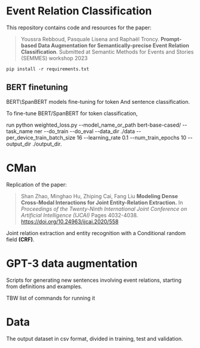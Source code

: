 # Event Relation Classification

This repository contains code and resources for the paper:

> Youssra Rebboud, Pasquale Lisena and Raphaël Troncy.
> **Prompt-based Data Augmentation for
Semantically-precise Event Relation Classification**.
> Submitted at Semantic Methods for Events and Stories (SEMMES) workshop 2023



    pip install -r requirements.txt


## BERT finetuning 
BERT\SpanBERT models fine-tuning for token And sentence classification.

To fine-tune BERT/SpanBERT for token classification, 

run python weighted_loss.py 
--model_name_or_path bert-base-cased/
--task_name ner
--do_train 
--do_eval 
--data_dir ./data 
--per_device_train_batch_size 16 
--learning_rate 0.1
--num_train_epochs 10 
--output_dir ./output_dir.


# CMan

Replication of the paper:
> Shan Zhao, Minghao Hu, Zhiping Cai, Fang Liu
> **Modeling Dense Cross-Modal Interactions for Joint Entity-Relation Extraction.**
> In *Proceedings of the Twenty-Ninth International Joint Conference on Artificial Intelligence (IJCAI)*
> Pages 4032-4038. https://doi.org/10.24963/ijcai.2020/558

Joint relation extraction and entity recognition with a Conditional random field **(CRF)**.

# GPT-3 data augmentation

Scripts for generating new sentences involving event relations, starting from definitions and examples.

TBW list of commands for running it

# Data

The output dataset in csv format, divided in training, test and validation.
